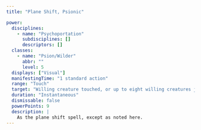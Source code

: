 ```yaml
---
title: "Plane Shift, Psionic"

power:
  disciplines:
    - name: "Psychoportation"
      subdisciplines: []
      descriptors: []
  classes:
    - name: "Psion/Wilder"
      abbr: ""
      level: 5
  displays: ["Visual"]
  manifestingTime: "1 standard action"
  range: "Touch"
  target: "Willing creature touched, or up to eight willing creatures joining hands"
  duration: "Instantaneous"
  dismissable: false
  powerPoints: 9
  description: |
    As the plane shift spell, except as noted here.
---
```

